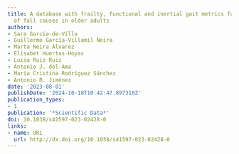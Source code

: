 ```yaml
---
title: A database with frailty, functional and inertial gait metrics for the research
  of fall causes in older adults
authors:
- Sara García-de-Villa
- Guillermo García-Villamil Neira
- Marta Neira Álvarez
- Elisabet Huertas-Hoyas
- Luisa Ruiz Ruiz
- Antonio J. del-Ama
- María Cristina Rodríguez Sánchez
- Antonio R. Jiménez
date: '2023-08-01'
publishDate: '2024-10-18T10:42:47.897310Z'
publication_types:
- 1
publication: '*Scientific Data*'
doi: 10.1038/s41597-023-02428-0
links:
- name: URL
  url: http://dx.doi.org/10.1038/s41597-023-02428-0
---
```

